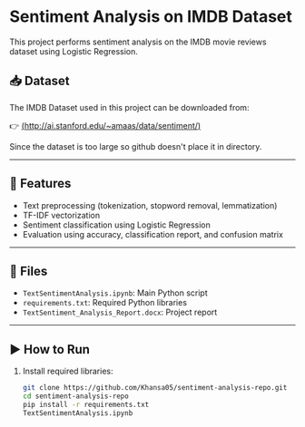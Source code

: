 # Sentiment Analysis on IMDB Dataset

This project performs sentiment analysis on the IMDB movie reviews dataset using Logistic Regression.

## 📥 Dataset

The IMDB Dataset used in this project can be downloaded from:

👉 [(http://ai.stanford.edu/~amaas/data/sentiment/)](https://ai.stanford.edu/~amaas/data/sentiment/)

Since the dataset is too large so github doesn't place it in directory.

---

## 📌 Features
- Text preprocessing (tokenization, stopword removal, lemmatization)
- TF-IDF vectorization
- Sentiment classification using Logistic Regression
- Evaluation using accuracy, classification report, and confusion matrix

---

## 📁 Files
- `TextSentimentAnalysis.ipynb`: Main Python script
- `requirements.txt`: Required Python libraries
- `TextSentiment_Analysis_Report.docx`: Project report
  
---

## ▶️ How to Run
1. Install required libraries:
   ```bash
   git clone https://github.com/Khansa05/sentiment-analysis-repo.git
   cd sentiment-analysis-repo
   pip install -r requirements.txt
   TextSentimentAnalysis.ipynb
